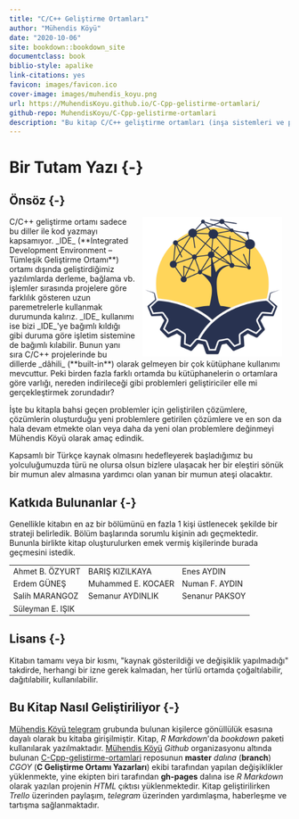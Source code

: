 ```yaml
--- 
title: "C/C++ Geliştirme Ortamları"
author: "Mühendis Köyü"
date: "2020-10-06"
site: bookdown::bookdown_site
documentclass: book
biblio-style: apalike
link-citations: yes
favicon: images/favicon.ico
cover-image: images/muhendis_koyu.png
url: https://MuhendisKoyu.github.io/C-Cpp-gelistirme-ortamlari/
github-repo: MuhendisKoyu/C-Cpp-gelistirme-ortamlari
description: "Bu kitap C/C++ geliştirme ortamları (inşa sistemleri ve paket yöneticileri) hakkında detaylı bir anlatım içermeyi hedeflemektedir."
---
```


# Bir Tutam Yazı {-}

## Önsöz {-}

<img src="images/muhendis_koyu.png" width="250" height="250" alt="Mühendis Köyü" align="right" style="margin: 0 1em 0 1em" />
C/C++ geliştirme ortamı sadece bu diller ile kod yazmayı kapsamıyor. _IDE_ (**Integrated Development Environment – Tümleşik Geliştirme Ortamı**) ortamı dışında geliştirdiğimiz yazılımlarda derleme, bağlama vb. işlemler sırasında projelere göre farklılık gösteren uzun paremetrelerle kullanmak durumunda kalırız. _IDE_ kullanımı ise bizi _IDE_'ye bağımlı kıldığı gibi duruma göre işletim sistemine de bağımlı kılabilir. Bunun yanı sıra C/C++ projelerinde bu dillerde _dâhili_ (**built-in**) olarak gelmeyen bir çok kütüphane kullanımı mevcuttur. Peki birden fazla farklı ortamda bu kütüphanelerin o ortamlara göre varlığı, nereden indirileceği gibi problemleri geliştiriciler elle mi gerçekleştirmek zorundadır?

İşte bu kitapla bahsi geçen problemler için geliştirilen çözümlere, çözümlerin oluşturduğu yeni problemlere getirilen çözümlere ve en son da hala devam etmekte olan veya daha da yeni olan problemlere değinmeyi Mühendis Köyü olarak amaç edindik. 

Kapsamlı bir Türkçe kaynak olmasını hedefleyerek başladığımız bu yolculuğumuzda türü ne olursa olsun bizlere ulaşacak her bir eleştiri sönük bir mumun alev almasına yardımcı olan yanan bir mumun ateşi olacaktır.

## Katkıda Bulunanlar {-}

Genellikle kitabın en az bir bölümünü en fazla 1 kişi üstlenecek şekilde bir strateji belirledik. Bölüm başlarında sorumlu kişinin adı geçmektedir. Bununla birlikte kitap oluşturulurken emek vermiş kişilerinde burada geçmesini istedik.
  

|                 |                   |               |
|:----------------|:------------------|:--------------|
|Ahmet B. ÖZYURT  |BARIŞ KIZILKAYA    |Enes AYDIN     |
|Erdem GÜNEŞ      |Muhammed E. KOCAER |Numan F. AYDIN |
|Salih MARANGOZ   |Semanur AYDINLIK   |Senanur PAKSOY |
|Süleyman E. IŞIK |                   |               |

## Lisans {-}

Kitabın tamamı veya bir kısmı, "kaynak gösterildiği ve değişiklik yapılmadığı" takdirde, herhangi bir izne gerek kalmadan, her türlü ortamda çoğaltılabilir, dağıtılabilir, kullanılabilir.

## Bu Kitap Nasıl Geliştiriliyor {-}

[Mühendis Köyü telegram](https://t.me/koyumuhendis) grubunda bulunan kişilerce gönüllülük esasına dayalı olarak bu kitaba girişilmiştir. Kitap, _R Markdown_'da _bookdown_ paketi kullanılarak yazılmaktadır. [Mühendis Köyü](https://github.com/MuhendisKoyu) _Github_ organizasyonu altında bulunan [C-Cpp-gelistirme-ortamlari](https://github.com/MuhendisKoyu/C-Cpp-gelistirme-ortamlari) reposunun **master** _dalına_ (**branch**) _CGOY_ (**C Geliştirme Ortamı Yazarları**) ekibi tarafından yapılan değişiklikler yüklenmekte, yine ekipten biri tarafından **gh-pages** dalına ise _R Markdown_ olarak yazılan projenin _HTML_ çıktısı yüklenmektedir. Kitap geliştirilirken _Trello_ üzerinden paylaşım, _telegram_ üzerinden yardımlaşma, haberleşme ve tartışma sağlanmaktadır.

